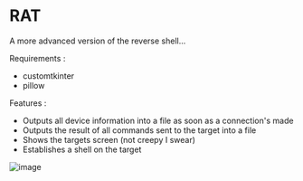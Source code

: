 # RAT
A more advanced version of the reverse shell...

Requirements : 
  - customtkinter
  - pillow

Features : 
  - Outputs all device information into a file as soon as a connection's made
  - Outputs the result of all commands sent to the target into a file
  - Shows the targets screen (not creepy I swear)
  - Establishes a shell on the target

![image](https://github.com/4lpine/RAT/assets/112321074/45eb5295-16bc-4ea6-a812-f7cc8fb7ab37)
